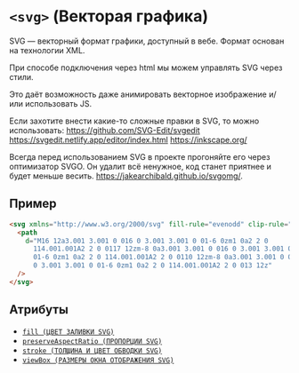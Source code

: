 # `<svg>` (Векторая графика)

SVG — векторный формат графики, доступный в вебе. Формат основан на технологии XML.

При способе подключения через html мы можем управлять SVG через стили.

Это даёт возможность даже анимировать векторное изображение и/или использовать JS.

Если захотите внести какие-то сложные правки в SVG, то можно использовать:
https://github.com/SVG-Edit/svgedit
https://svgedit.netlify.app/editor/index.html
https://inkscape.org/

Всегда перед использованием SVG в проекте прогоняйте его через оптимизатор SVGO. Он удалит всё ненужное, код станет приятнее и будет меньше весить. https://jakearchibald.github.io/svgomg/.

## Пример

```html
<svg xmlns="http://www.w3.org/2000/svg" fill-rule="evenodd" clip-rule="evenodd" viewBox="0 0 24 24">
  <path
    d="M16 12a3.001 3.001 0 016 0 3.001 3.001 0 01-6 0zm1 0a2 2 0
      114.001.001A2 2 0 0117 12zm-8 0a3.001 3.001 0 016 0 3.001 3.001 0
      01-6 0zm1 0a2 2 0 114.001.001A2 2 0 0110 12zm-8 0a3.001 3.001 0 016
      0 3.001 3.001 0 01-6 0zm1 0a2 2 0 114.001.001A2 2 0 013 12z"
  />
</svg>
```

## Атрибуты

- [`fill (ЦВЕТ ЗАЛИВКИ SVG)`](../ATTRIBUTES/fill.md)
- [`preserveAspectRatio (ПРОПОРЦИИ SVG)`](../ATTRIBUTES/preserveAspectRatio.md)
- [`stroke (ТОЛЩИНА И ЦВЕТ ОБВОДКИ SVG)`](../ATTRIBUTES/stroke.md)
- [`viewBox (РАЗМЕРЫ ОКНА ОТОБРАЖЕНИЯ SVG)`](../ATTRIBUTES/viewBox.md)
